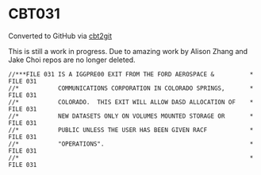 # CBT031
Converted to GitHub via [cbt2git](https://github.com/wizardofzos/cbt2git)

This is still a work in progress. 
Due to amazing work by Alison Zhang and Jake Choi repos are no longer deleted.

```
//***FILE 031 IS A IGGPRE00 EXIT FROM THE FORD AEROSPACE &          *   FILE 031
//*           COMMUNICATIONS CORPORATION IN COLORADO SPRINGS,       *   FILE 031
//*           COLORADO.  THIS EXIT WILL ALLOW DASD ALLOCATION OF    *   FILE 031
//*           NEW DATASETS ONLY ON VOLUMES MOUNTED STORAGE OR       *   FILE 031
//*           PUBLIC UNLESS THE USER HAS BEEN GIVEN RACF            *   FILE 031
//*           "OPERATIONS".                                         *   FILE 031
//*                                                                 *   FILE 031
```
